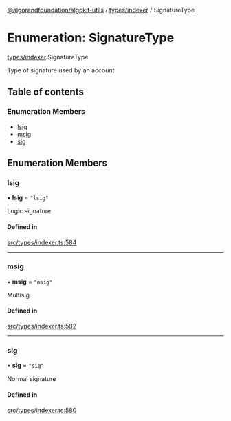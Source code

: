 [@algorandfoundation/algokit-utils](../index.md) / [types/indexer](../modules/types_indexer.md) / SignatureType

# Enumeration: SignatureType

[types/indexer](../modules/types_indexer.md).SignatureType

Type of signature used by an account

## Table of contents

### Enumeration Members

- [lsig](types_indexer.SignatureType.md#lsig)
- [msig](types_indexer.SignatureType.md#msig)
- [sig](types_indexer.SignatureType.md#sig)

## Enumeration Members

### lsig

• **lsig** = ``"lsig"``

Logic signature

#### Defined in

[src/types/indexer.ts:584](https://github.com/algorandfoundation/algokit-utils-ts/blob/main/src/types/indexer.ts#L584)

___

### msig

• **msig** = ``"msig"``

Multisig

#### Defined in

[src/types/indexer.ts:582](https://github.com/algorandfoundation/algokit-utils-ts/blob/main/src/types/indexer.ts#L582)

___

### sig

• **sig** = ``"sig"``

Normal signature

#### Defined in

[src/types/indexer.ts:580](https://github.com/algorandfoundation/algokit-utils-ts/blob/main/src/types/indexer.ts#L580)
